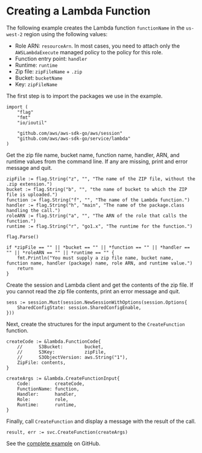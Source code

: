 # Creating a Lambda Function<a name="lambda-go-example-create-function"></a>

The following example creates the Lambda function `functionName` in the `us-west-2` region using the following values:
+ Role ARN: `resourceArn`\. In most cases, you need to attach only the `AWSLambdaExecute` managed policy to the policy for this role\.
+ Function entry point: `handler` 
+ Runtime: `runtime` 
+ Zip file: `zipFileName` \+ `.zip` 
+ Bucket: `bucketName` 
+ Key: `zipFileName` 

The first step is to import the packages we use in the example\.

```
import (
    "flag"
    "fmt"
    "io/ioutil"

    "github.com/aws/aws-sdk-go/aws/session"
    "github.com/aws/aws-sdk-go/service/lambda"
)
```

Get the zip file name, bucket name, function name, handler, ARN, and runtime values from the command line\. If any are missing, print and error message and quit\.

```
zipFile := flag.String("z", "", "The name of the ZIP file, without the .zip extension.")
bucket := flag.String("b", "", "the name of bucket to which the ZIP file is uploaded.")
function := flag.String("f", "", "The name of the Lambda function.")
handler := flag.String("h", "main", "The name of the package.class handling the call.")
roleARN := flag.String("a", "", "The ARN of the role that calls the function.")
runtime := flag.String("r", "go1.x", "The runtime for the function.")

flag.Parse()

if *zipFile == "" || *bucket == "" || *function == "" || *handler == "" || *roleARN == "" || *runtime == "" {
    fmt.Println("You must supply a zip file name, bucket name, function name, handler (package) name, role ARN, and runtime value.")
    return
}
```

Create the session and Lambda client and get the contents of the zip file\. If you cannot read the zip file contents, print an error message and quit\.

```
sess := session.Must(session.NewSessionWithOptions(session.Options{
    SharedConfigState: session.SharedConfigEnable,
}))
```

Next, create the structures for the input argument to the `CreateFunction` function\.

```
createCode := &lambda.FunctionCode{
    //      S3Bucket:        bucket,
    //      S3Key:           zipFile,
    //      S3ObjectVersion: aws.String("1"),
    ZipFile: contents,
}

createArgs := &lambda.CreateFunctionInput{
    Code:         createCode,
    FunctionName: function,
    Handler:      handler,
    Role:         role,
    Runtime:      runtime,
}
```

Finally, call `CreateFunction` and display a message with the result of the call\.

```
result, err := svc.CreateFunction(createArgs)
```

See the [complete example](https://github.com/awsdocs/aws-doc-sdk-examples/blob/main/go/example_code/lambda/aws-go-sdk-lambda-example-create-function.go) on GitHub\.
